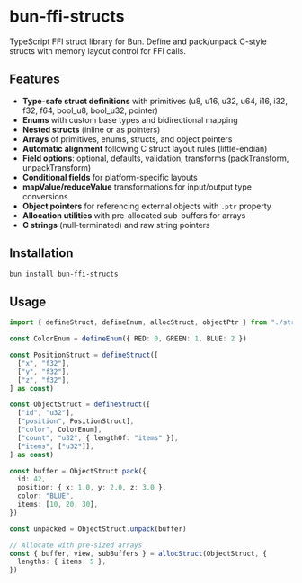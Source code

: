# bun-ffi-structs

TypeScript FFI struct library for Bun. Define and pack/unpack C-style structs with memory layout control for FFI calls.

## Features

- **Type-safe struct definitions** with primitives (u8, u16, u32, u64, i16, i32, f32, f64, bool_u8, bool_u32, pointer)
- **Enums** with custom base types and bidirectional mapping
- **Nested structs** (inline or as pointers)
- **Arrays** of primitives, enums, structs, and object pointers
- **Automatic alignment** following C struct layout rules (little-endian)
- **Field options**: optional, defaults, validation, transforms (packTransform, unpackTransform)
- **Conditional fields** for platform-specific layouts
- **mapValue/reduceValue** transformations for input/output type conversions
- **Object pointers** for referencing external objects with `.ptr` property
- **Allocation utilities** with pre-allocated sub-buffers for arrays
- **C strings** (null-terminated) and raw string pointers

## Installation

```bash
bun install bun-ffi-structs
```

## Usage

```typescript
import { defineStruct, defineEnum, allocStruct, objectPtr } from "./structs_ffi"

const ColorEnum = defineEnum({ RED: 0, GREEN: 1, BLUE: 2 })

const PositionStruct = defineStruct([
  ["x", "f32"],
  ["y", "f32"],
  ["z", "f32"],
] as const)

const ObjectStruct = defineStruct([
  ["id", "u32"],
  ["position", PositionStruct],
  ["color", ColorEnum],
  ["count", "u32", { lengthOf: "items" }],
  ["items", ["u32"]],
] as const)

const buffer = ObjectStruct.pack({
  id: 42,
  position: { x: 1.0, y: 2.0, z: 3.0 },
  color: "BLUE",
  items: [10, 20, 30],
})

const unpacked = ObjectStruct.unpack(buffer)

// Allocate with pre-sized arrays
const { buffer, view, subBuffers } = allocStruct(ObjectStruct, {
  lengths: { items: 5 },
})
```
